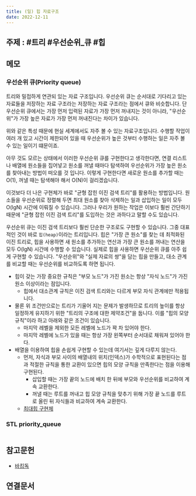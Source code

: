 ```yaml
---
title: (일) 힙 자료구조
date: 2022-12-11
---
```


## 주제 : #트리 #우선순위\_큐 #힙

## 메모

### 우선순위 큐(Priority queue)

트리와 밀접하게 연관되 있는 자료 구조입니다. 우선순위 큐는 순서대로 기다리고 있는 자료들을 저장하는 자료 구조라는 저장하는 자료 구조라는 점에서 큐와 비슷합니다. 단 우선순위 큐에서는 가장 먼저 입력된 자료가 가장 먼저 꺼내지는 것이 아니라, "우선순위"가 가장 높은 자료가 가장 먼저 꺼내진다는 차이가 있습니다.

위와 같은 특성 때문에 현실 세계에서도 자주 볼 수 있는 자료구조입니다. 수행할 작업이 여러 개 있고 시간이 제한되어 있을 때 우선순위가 높은 것부터 수행하는 일은 자주 볼 수 있는 일이기 떄문이죠.

아무 것도 모르는 상태에서 이러한 우선순위 큐를 구현한다고 생각한다면, 연결 리스트나 배열에 원소들을 집어넣고 원소를 꺼낼 때마다 탐색하여 우선순위가 가장 높은 원소를 찾아내는 방법이 떠오를 것 입니다. 이렇게 구현한다면 새로운 원소를 추가할 때는 O(1), 꺼낼 때는 탐색해야 해서 O(N)이 걸리겠습니다.

이것보다 더 나은 구현체가 바로 "균형 잡힌 이진 검색 트리"를 활용하는 방법입니다. 원소들을 우선순위로 정렬해 두면 최대 원소를 찾아 삭제하는 일과 삽입하는 일이 모두 O(lgN) 시간에 이뤄질 수 있습니다. 그러나 우리가 원하는 작업은 이보다 훨씬 간단하기 때문에 "균형 잡힌 이진 검색 트리"를 도입하는 것은 과하다고 말할 수도 있습니다.

우선순위 큐는 이진 검색 트리보다 훨씬 단순한 구조로도 구현할 수 있습니다. 그중 대표적인 것이 바로 `힙(heap)`이라는 트리입니다. 힙은 "가장 큰 원소"를 찾는 데 최적화된 이진 트리로, 힙을 사용하면 새 원소를 추가하는 연산과 가장 큰 원소를 꺼내는 연산을 모두 O(lgN) 시간에 수행할 수 있습니다. 실제로 힙을 사용하면 우선순위 큐를 아주 쉽게 구현할 수 있습니다. "우선순위"와 "실제 자료의 쌍"을 담는 힙을 만들고, 대소 관계를 비교할 때는 우선순위를 비교하도록 하면 됩니다.

- 힙이 갖는 가장 중요한 규칙은 "부모 노드"가 가진 원소는 항상 "자식 노드"가 가진 원소 이상이라는 점입니다.
  - 힙에서 대소관계 규칙은 이진 검색 트리와는 다르게 부모 자식 관계에만 적용됩니다.
- 물론 위 조건만으로는 트리가 기울어 지는 문제가 발생하므로 트리의 높이를 항상 일정하게 유지하기 위한 "트리의 구조에 대한 제약조건"을 둡니다. 이를 "힙의 모양 규칙"이라 하고 아래와 같은 조건이 있습니다.
  - 마지막 레벨을 제외한 모든 레벨에 노드가 꽉 차 있어야 한다.
  - 마지막 레벨에 노드가 있을 때는 항상 가장 왼쪽부터 순서대로 채워져 있어야 한다.
- 배열을 이용하여 힙을 손쉽게 구현할 수 있는데 여기서는 깊게 다루지 않는다.
  - 먼저, 자식과 부모 사이의 배열내의 위치(인덱스)가 수학적으로 표현된다는 점과 적절한 규칙을 통한 교환이 있으면 힙의 모양 규칙을 만족한다는 점을 이용해 구현된다.
    - 삽입할 때는 가장 끝의 노드에 배치 한 뒤에 부모와 우선순위를 비교하여 계속 교환한다.
    - 꺼낼 때는 루트를 꺼내고 힙 모양 규칙을 맞추기 위해 가장 끝 노드를 루트로 올린 뒤 자식들과 비교하여 계속 교환한다.
  - [최대힙 구현체](https://gist.github.com/wannavi/7e5c28422205282239c02900228ad741)

### STL priority_queue

```c++

```

## 참고문헌

- [바킹독](https://blog.encrypted.gg/1015)

## 연결문서
